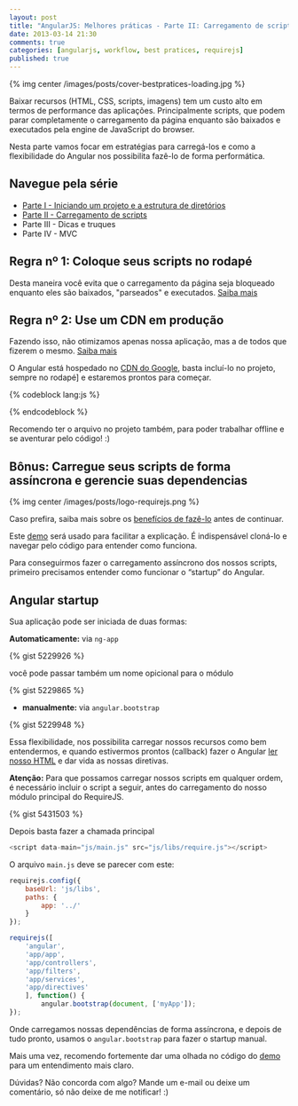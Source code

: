 ```yaml
---
layout: post
title: "AngularJS: Melhores práticas - Parte II: Carregamento de scripts"
date: 2013-03-14 21:30
comments: true
categories: [angularjs, workflow, best pratices, requirejs]
published: true
---
```


{% img center /images/posts/cover-bestpratices-loading.jpg %}

Baixar recursos (HTML, CSS, scripts, imagens) tem um custo alto em termos de performance das aplicações. Principalmente scripts, que podem parar completamente o carregamento da página enquanto são baixados e executados pela engine de JavaScript do browser.

Nesta parte vamos focar em estratégias para carregá-los e como a flexibilidade do Angular nos possibilita fazê-lo de forma performática.

<!-- more -->

## Navegue pela série
- [Parte I - Iniciando um projeto e a estrutura de diretórios](/angularjs-melhores-praticas-parte-I-bootstrap)
- [Parte II - Carregamento de scripts](/angularjs-melhores-praticas-parte-II-carregamento)
- Parte III - Dicas e truques
- Parte IV - MVC

## Regra nº 1: Coloque seus scripts no rodapé

Desta maneira você evita que o carregamento da página seja bloqueado enquanto eles são baixados, "parseados" e executados. [Saiba mais](http://developer.yahoo.com/performance/rules.html#js_bottom)

## Regra nº 2: Use um CDN em produção

Fazendo isso, não otimizamos apenas nossa aplicação, mas a de todos que fizerem o mesmo. [Saiba mais](http://developer.yahoo.com/performance/rules.html#cdn)

O Angular está hospedado no [CDN do Google](https://developers.google.com/speed/libraries/devguide?hl=pt-PT#angularjs), basta incluí-lo no projeto, sempre no rodapé] e estaremos prontos para começar.

{% codeblock lang:js %}
<script src="//ajax.googleapis.com/ajax/libs/angularjs/1.0.4/angular.min.js"></script>
{% endcodeblock %}

Recomendo ter o arquivo no projeto também, para poder trabalhar offline e se aventurar pelo código! :)

## Bônus: Carregue seus scripts de forma assíncrona e gerencie suas dependencias

{% img center /images/posts/logo-requirejs.png %}

Caso prefira, saiba mais sobre os [benefícios de fazê-lo](https://gist.github.com/desandro/4686136) antes de continuar.

Este [demo](https://github.com/cironunes/ng-require) será usado para facilitar a explicação. É indispensável cloná-lo e navegar pelo código para entender como funciona.

Para conseguirmos fazer o carregamento assíncrono dos nossos scripts, primeiro precisamos entender como funcionar o “startup” do Angular.

## Angular startup

Sua aplicação pode ser iniciada de duas formas:

**Automaticamente:** via ```ng-app```

{% gist 5229926 %}

você pode passar também um nome opicional para o módulo

{% gist 5229865 %}

- **manualmente:** via ```angular.bootstrap```

{% gist 5229948 %}

Essa flexibilidade, nos possibilita carregar nossos recursos como bem entendermos, e quando estivermos prontos (callback) fazer o Angular [ler nosso HTML](http://docs.angularjs.org/api/ng.$compile) e dar vida as nossas diretivas.

**Atenção:** Para que possamos carregar nossos scripts em qualquer ordem, é necessário incluir o script a seguir, antes do carregamento do nosso módulo principal do RequireJS.

{% gist 5431503 %}

Depois basta fazer a chamada principal

```javascript
<script data-main="js/main.js" src="js/libs/require.js"></script>
```

O arquivo ```main.js``` deve se parecer com este:

```javascript
requirejs.config({
    baseUrl: 'js/libs',
    paths: {
        app: '../'
    }
});

requirejs([
    'angular',
    'app/app',
    'app/controllers',
    'app/filters',
    'app/services',
    'app/directives'
    ], function() {
        angular.bootstrap(document, ['myApp']);
});
```

Onde carregamos nossas dependências de forma assíncrona, e depois de tudo pronto, usamos o ``angular.bootstrap`` para fazer o startup manual.

Mais uma vez, recomendo fortemente dar uma olhada no código do [demo](https://github.com/cironunes/ng-require) para um entendimento mais claro.

Dúvidas? Não concorda com algo? Mande um e-mail ou deixe um comentário, só não deixe de me notificar! :)